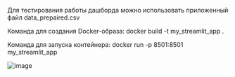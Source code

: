 Для тестирования работы дашборда можно использовать приложенный файл data_prepaired.csv

Команда для создания Docker-образа: docker build -t my_streamlit_app . 

Команда для запуска контейнера: docker run -p 8501:8501 my_streamlit_app 


![image](https://github.com/kengourette/PET-projects/assets/60812196/9cad31d7-fad5-46ef-8288-f9011f51b47d)
